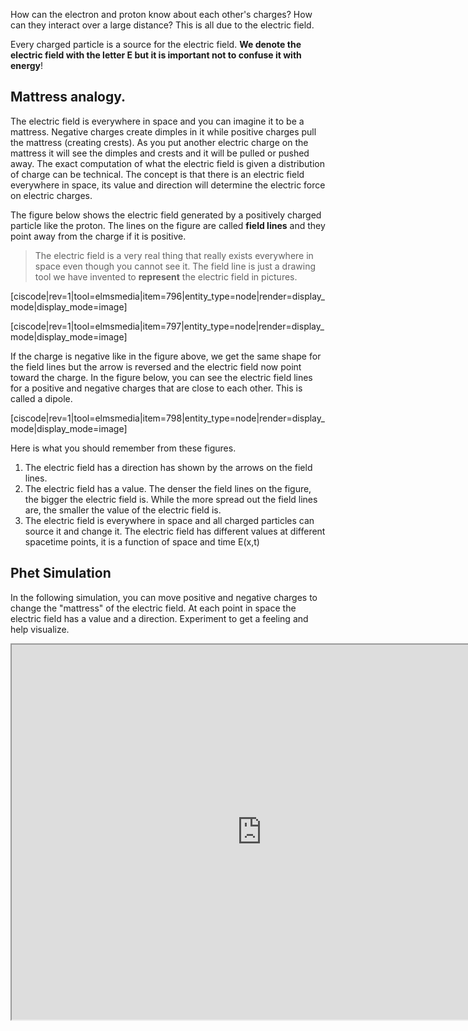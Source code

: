 How can the electron and proton know about each other's charges? How can they interact over a large distance? This is all due to the electric field.

Every charged particle is a source for the electric field. **We denote the electric field with the letter E but it is important not to confuse it with energy**!

## Mattress analogy.

The electric field is everywhere in space and you can imagine it to be a mattress. Negative charges create dimples in it while positive charges pull the mattress (creating crests). As you put another electric charge on the mattress it will see the dimples and crests and it will be pulled or pushed away. The exact computation of what the electric field is given a distribution of charge can be technical. The concept is that there is an electric field everywhere in space, its value and direction will determine the electric force on electric charges.

The figure below shows the electric field generated by a positively charged particle like the proton. The lines on the figure are called **field lines** and they point away from the charge if it is positive.

> The electric field is a very real thing that really exists everywhere in space even though you cannot see it. The field line is just a drawing tool we have invented to **represent** the electric field in pictures.

[ciscode|rev=1|tool=elmsmedia|item=796|entity_type=node|render=display_mode|display_mode=image]

[ciscode|rev=1|tool=elmsmedia|item=797|entity_type=node|render=display_mode|display_mode=image]

If the charge is negative like in the figure above, we get the same shape for the field lines but the arrow is reversed and the electric field now point toward the charge. In the figure below, you can see the electric field lines for a positive and negative charges that are close to each other. This is called a dipole.

[ciscode|rev=1|tool=elmsmedia|item=798|entity_type=node|render=display_mode|display_mode=image]

Here is what you should remember from these figures.

1. The electric field has a direction has shown by the arrows on the field lines.
2. The electric field has a value. The denser the field lines on the figure, the bigger the electric field is. While the more spread out the field lines are, the smaller the value of the electric field is.
3. The electric field is everywhere in space and all charged particles can source it and change it. The electric field has different values at different spacetime points, it is a function of space and time <lrn-math>E(x,t)</lrn-math>

## Phet Simulation

In the following simulation, you can move positive and negative charges to change the "mattress" of the electric field. At each point in space the electric field has a value and a direction. Experiment to get a feeling and help visualize.

<iframe src="https://phet.colorado.edu/sims/html/charges-and-fields/latest/charges-and-fields_en.html" width="800" height="600" scrolling="no" allowfullscreen></iframe>